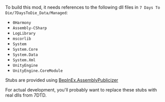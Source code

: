 To build this mod, it needs references to the following dll files in `7 Days To Die/7DaysToDie_Data/Managed`:

- `0Harmony`
- `Assembly-CSharp`
- `LogLibrary`
- `mscorlib`
- `System`
- `System.Core`
- `System.Data`
- `System.Xml`
- `UnityEngine`
- `UnityEngine.CoreModule`

Stubs are provided using [BepInEx.AssemblyPublicizer](https://github.com/BepInEx/BepInEx.AssemblyPublicizer)

For actual development, you'll probably want to replace these stubs with real dlls from 7DTD.